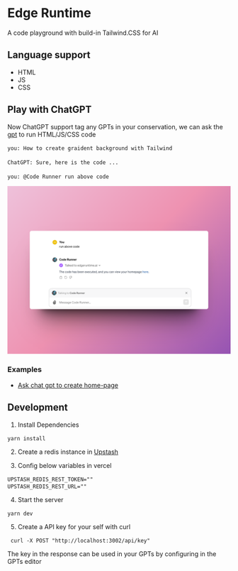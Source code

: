 # Edge Runtime

A code playground with build-in Tailwind.CSS for AI

## Language support
* HTML
* JS
* CSS


## Play with ChatGPT

Now ChatGPT support tag any GPTs in your conservation, we can ask the [gpt](https://chat.openai.com/g/g-NFQikIaKU-code-runner) to run HTML/JS/CSS code

```
you: How to create graident background with Tailwind 

ChatGPT: Sure, here is the code ...

you: @Code Runner run above code
```

![use-with-chat-gpt](./public/images/chat-gpt.png)


### Examples
* [Ask chat gpt to create home-page](https://www.edgeruntime.ai/html/AY9YDAtysKdC)

## Development

1. Install Dependencies
```
yarn install
```

2. Create a redis instance in [Upstash](https://upstash.com/)

3. Config below variables in vercel

```
UPSTASH_REDIS_REST_TOKEN=""
UPSTASH_REDIS_REST_URL=""
```
4. Start the server
```
yarn dev
```

5. Create a API key for your self with curl
```
 curl -X POST "http://localhost:3002/api/key"
```

The key in the response can be used in your GPTs by configuring in the GPTs editor